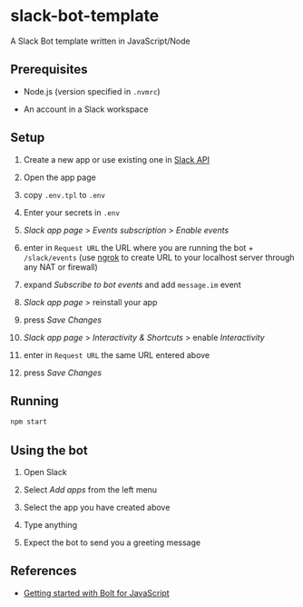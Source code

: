 # slack-bot-template

A Slack Bot template written in JavaScript/Node

## Prerequisites

- Node.js (version specified in `.nvmrc`)

- An account in a Slack workspace

## Setup

1. Create a new app or use existing one in [Slack API](https://api.slack.com/apps)

1. Open the app page

1. copy `.env.tpl` to `.env`

1. Enter your secrets in `.env`

1. _Slack app page_ > _Events subscription_ > _Enable events_

1. enter in `Request URL` the URL where you are running the bot + `/slack/events` (use [ngrok](https://ngrok.com/) to create URL to your localhost server through any NAT or firewall)

1. expand _Subscribe to bot events_ and add `message.im` event

1. _Slack app page_ > reinstall your app

1. press _Save Changes_

1. _Slack app page_ > _Interactivity & Shortcuts_ > enable _Interactivity_

1. enter in `Request URL` the same URL entered above

1. press _Save Changes_

## Running

```sh
npm start
```

## Using the bot

1. Open Slack

1. Select _Add apps_ from the left menu

1. Select the app you have created above

1. Type anything

1. Expect the bot to send you a greeting message

## References

- [Getting started with Bolt for JavaScript](https://slack.dev/bolt-js/tutorial/getting-started)

